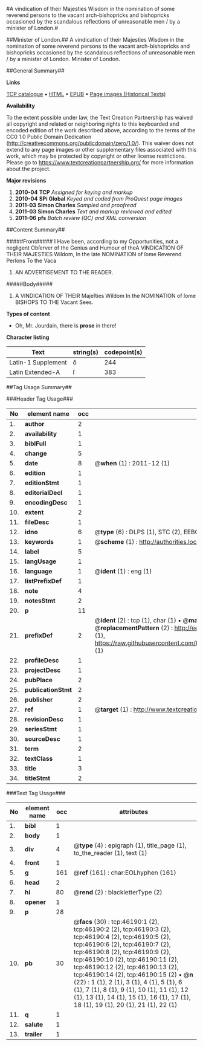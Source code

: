 #A vindication of their Majesties Wisdom in the nomination of some reverend persons to the vacant arch-bishopricks and bishopricks occasioned by the scandalous reflections of unreasonable men / by a minister of London.#

##Minister of London.##
A vindication of their Majesties Wisdom in the nomination of some reverend persons to the vacant arch-bishopricks and bishopricks occasioned by the scandalous reflections of unreasonable men / by a minister of London.
Minister of London.

##General Summary##

**Links**

[TCP catalogue](http://www.ota.ox.ac.uk/tcp/)  • 
[HTML](http://tei.it.ox.ac.uk/tcp/Texts-HTML/free/A65/A65050.html)  • 
[EPUB](http://tei.it.ox.ac.uk/tcp/Texts-EPUB/free/A65/A65050.epub) • 
[Page images (Historical Texts)](https://historicaltexts.jisc.ac.uk/eebo-11061677e)

**Availability**

To the extent possible under law, the Text Creation Partnership has waived all copyright and related or neighboring rights to this keyboarded and encoded edition of the work described above, according to the terms of the CC0 1.0 Public Domain Dedication (http://creativecommons.org/publicdomain/zero/1.0/). This waiver does not extend to any page images or other supplementary files associated with this work, which may be protected by copyright or other license restrictions. Please go to https://www.textcreationpartnership.org/ for more information about the project.

**Major revisions**

1. __2010-04__ __TCP__ *Assigned for keying and markup*
1. __2010-04__ __SPi Global__ *Keyed and coded from ProQuest page images*
1. __2011-03__ __Simon Charles__ *Sampled and proofread*
1. __2011-03__ __Simon Charles__ *Text and markup reviewed and edited*
1. __2011-06__ __pfs__ *Batch review (QC) and XML conversion*

##Content Summary##

#####Front#####
I Have been, according to my Opportunities, not a negligent Obſerver of the Genius and Humour of theA VINDICATION OF THEIR MAJESTIES Wiſdom, In the late NOMINATION of ſome Reverend Perſons To the Vaca
1. AN ADVERTISEMENT TO THE READER.

#####Body#####

1. A VINDICATION OF THEIR Majeſties Wiſdom In the NOMINATION of ſome BISHOPS TO THE Vacant Sees.

**Types of content**

  * Oh, Mr. Jourdain, there is **prose** in there!

**Character listing**


|Text|string(s)|codepoint(s)|
|---|---|---|
|Latin-1 Supplement|ô|244|
|Latin Extended-A|ſ|383|

##Tag Usage Summary##

###Header Tag Usage###

|No|element name|occ|attributes|
|---|---|---|---|
|1.|__author__|2||
|2.|__availability__|1||
|3.|__biblFull__|1||
|4.|__change__|5||
|5.|__date__|8| @__when__ (1) : 2011-12 (1)|
|6.|__edition__|1||
|7.|__editionStmt__|1||
|8.|__editorialDecl__|1||
|9.|__encodingDesc__|1||
|10.|__extent__|2||
|11.|__fileDesc__|1||
|12.|__idno__|6| @__type__ (6) : DLPS (1), STC (2), EEBO-CITATION (1), OCLC (1), VID (1)|
|13.|__keywords__|1| @__scheme__ (1) : http://authorities.loc.gov/ (1)|
|14.|__label__|5||
|15.|__langUsage__|1||
|16.|__language__|1| @__ident__ (1) : eng (1)|
|17.|__listPrefixDef__|1||
|18.|__note__|4||
|19.|__notesStmt__|2||
|20.|__p__|11||
|21.|__prefixDef__|2| @__ident__ (2) : tcp (1), char (1)  •  @__matchPattern__ (2) : ([0-9\-]+):([0-9IVX]+) (1), (.+) (1)  •  @__replacementPattern__ (2) : http://eebo.chadwyck.com/downloadtiff?vid=$1&page=$2 (1), https://raw.githubusercontent.com/textcreationpartnership/Texts/master/tcpchars.xml#$1 (1)|
|22.|__profileDesc__|1||
|23.|__projectDesc__|1||
|24.|__pubPlace__|2||
|25.|__publicationStmt__|2||
|26.|__publisher__|2||
|27.|__ref__|1| @__target__ (1) : http://www.textcreationpartnership.org/docs/. (1)|
|28.|__revisionDesc__|1||
|29.|__seriesStmt__|1||
|30.|__sourceDesc__|1||
|31.|__term__|2||
|32.|__textClass__|1||
|33.|__title__|3||
|34.|__titleStmt__|2||


###Text Tag Usage###

|No|element name|occ|attributes|
|---|---|---|---|
|1.|__bibl__|1||
|2.|__body__|1||
|3.|__div__|4| @__type__ (4) : epigraph (1), title_page (1), to_the_reader (1), text (1)|
|4.|__front__|1||
|5.|__g__|161| @__ref__ (161) : char:EOLhyphen (161)|
|6.|__head__|2||
|7.|__hi__|80| @__rend__ (2) : blackletterType (2)|
|8.|__opener__|1||
|9.|__p__|28||
|10.|__pb__|30| @__facs__ (30) : tcp:46190:1 (2), tcp:46190:2 (2), tcp:46190:3 (2), tcp:46190:4 (2), tcp:46190:5 (2), tcp:46190:6 (2), tcp:46190:7 (2), tcp:46190:8 (2), tcp:46190:9 (2), tcp:46190:10 (2), tcp:46190:11 (2), tcp:46190:12 (2), tcp:46190:13 (2), tcp:46190:14 (2), tcp:46190:15 (2)  •  @__n__ (22) : 1 (1), 2 (1), 3 (1), 4 (1), 5 (1), 6 (1), 7 (1), 8 (1), 9 (1), 10 (1), 11 (1), 12 (1), 13 (1), 14 (1), 15 (1), 16 (1), 17 (1), 18 (1), 19 (1), 20 (1), 21 (1), 22 (1)|
|11.|__q__|1||
|12.|__salute__|1||
|13.|__trailer__|1||
